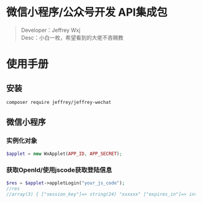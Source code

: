 # 微信小程序/公众号开发 API集成包

> Developer：Jeffrey Wxj   
> Desc：小白一枚，希望看到的大佬不吝赐教

# 使用手册

## 安装
```
composer require jeffrey/jeffrey-wechat
```

## 微信小程序

### 实例化对象
```php
$applet = new WxApplet(APP_ID, APP_SECRET);
```

### 获取OpenId/使用jscode获取登陆信息
```php
$res = $applet->appletLogin("your_js_code");
//res
//array(3) { ["session_key"]=> string(24) "xxxxxx" ["expires_in"]=> int(7200) ["openid"]=> string(28) "xxxxxxxxxx" }
```


